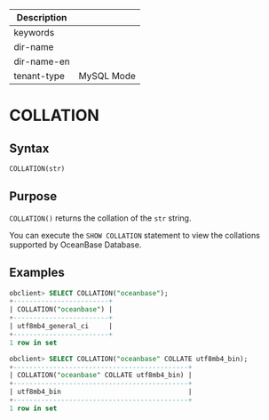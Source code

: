 | Description   |                 |
|---------------|-----------------|
| keywords      |                 |
| dir-name      |                 |
| dir-name-en   |                 |
| tenant-type   | MySQL Mode      |

# COLLATION

## Syntax

```sql
COLLATION(str)
```

## Purpose

`COLLATION()` returns the collation of the `str` string.

You can execute the `SHOW COLLATION` statement to view the collations supported by OceanBase Database.

## Examples

```sql
obclient> SELECT COLLATION("oceanbase");
+------------------------+
| COLLATION("oceanbase") |
+------------------------+
| utf8mb4_general_ci     |
+------------------------+
1 row in set

obclient> SELECT COLLATION("oceanbase" COLLATE utf8mb4_bin);
+--------------------------------------------+
| COLLATION("oceanbase" COLLATE utf8mb4_bin) |
+--------------------------------------------+
| utf8mb4_bin                                |
+--------------------------------------------+
1 row in set
```
